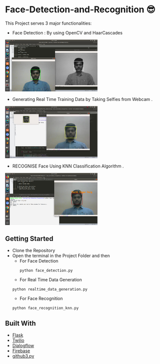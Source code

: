 # Face-Detection-and-Recognition :sunglasses:

This Project serves 3 major functionalities:
* Face Detection : By using OpenCV and HaarCascades
<img src="images1/face_detection2.png" width="300">

* Generating Real Time Training Data by Taking Selfies from Webcam .
<img src="images1/data_gen.jpeg" width="300">

* RECOGNISE Face Using KNN Classification Algorithm .
<img src="images1/Face_recog.png" width="300">

## Getting Started

* Clone the Repository 
* Open the terminal in the Project Folder and then
  * For Face Detection
    ```
    python face_detection.py
    ```
   * For Real Time Data Generation
    ```
    python realtime_data_generation.py
    ```
   * For Face Recognition
   ```
   python face_recognition_knn.py

## Built With

* [Flask](http://flask.pocoo.org/docs/1.0/)  
* [Twilio](https://www.twilio.com/docs/) 
* [Dialogflow](https://dialogflow.com/docs/getting-started) 
* [Firebase](https://firebase.google.com/docs)
* [github3.py](https://github.com/github3py)



